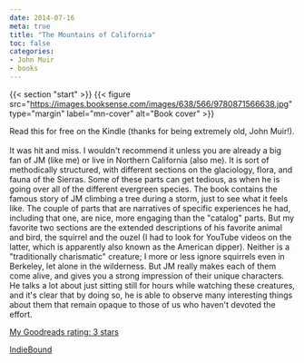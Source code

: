 ```yaml
---
date: 2014-07-16
meta: true
title: "The Mountains of California"
toc: false
categories:
- John Muir
- books
---
```


{{< section "start" >}}
{{< figure src="https://images.booksense.com/images/638/566/9780871566638.jpg" type="margin" label="mn-cover" alt="Book cover" >}}

Read this for free on the Kindle (thanks for being extremely old, John Muir!). <br /><br />It was hit and miss. I wouldn't recommend it unless you are already a big fan of JM (like me) or live in Northern California (also me). It is sort of methodically structured, with different sections on the glaciology, flora, and fauna of the Sierras. Some of these parts can get tedious, as when he is going over all of the different evergreen species. The book contains the famous story of JM climbing a tree during a storm, just to see what it feels like. The couple of parts that are narratives of specific experiences he had, including that one, are nice, more engaging than the "catalog" parts. But my favorite two sections are the extended descriptions of his favorite animal and bird, the squirrel and the ouzel (I had to look for YouTube videos on the latter, which is apparently also known as the American dipper). Neither is a "traditionally charismatic" creature; I more or less ignore squirrels even in Berkeley, let alone in the wilderness. But JM really makes each of them come alive, and gives you a strong impression of their unique characters. He talks a lot about just sitting still for hours while watching these creatures, and it's clear that by doing so, he is able to observe many interesting things about them that remain opaque to those of us who haven't devoted the effort.

[My Goodreads rating: 3 stars](https://www.goodreads.com/review/show/978064116)  

[IndieBound](https://www.indiebound.org/book/9780871566638)
